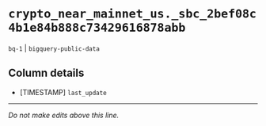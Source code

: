 # `crypto_near_mainnet_us._sbc_2bef08c4b1e84b888c73429616878abb`
`bq-1` | `bigquery-public-data`

## Column details
* [TIMESTAMP] `last_update`

-------------------------------------------------------------------------------
*Do not make edits above this line.*
